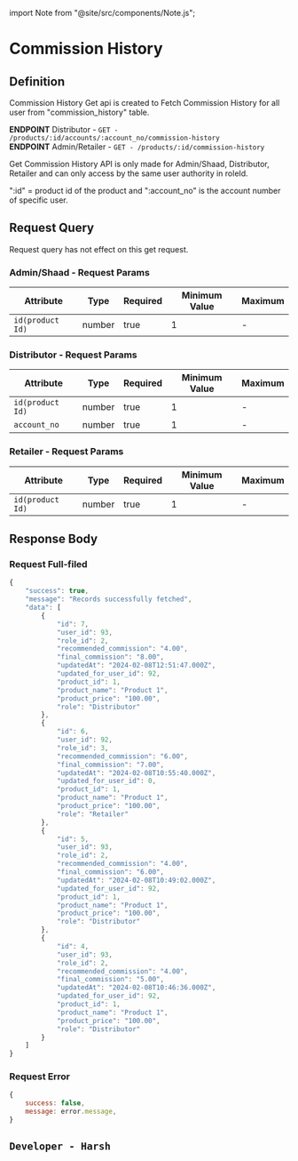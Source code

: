 
import Note from "@site/src/components/Note.js";

# Commission History

## Definition
Commission History Get api is created to Fetch Commission History for all user from "commission_history" table.

**ENDPOINT** Distributor - `GET - /products/:id/accounts/:account_no/commission-history`
<br/>
**ENDPOINT** Admin/Retailer - `GET - /products/:id/commission-history`

<Note backgroundColor="yellow" color="black">Get Commission History API is only made for Admin/Shaad, Distributor, Retailer and can only access by the same user authority in roleId.</Note>

<Note backgroundColor="green" color="white">":id" = product id of the product and ":account_no" is the account number of specific user.</Note>

## Request Query
Request query has not effect on this get request.

### Admin/Shaad - Request Params 
| Attribute | Type | Required | Minimum Value | Maximum
| ---- | ---- | --------- | -------- | --------
| `id(product Id)` | number | true | 1 | - 

### Distributor - Request Params 
| Attribute | Type | Required | Minimum Value | Maximum
| ---- | ---- | --------- | -------- | --------
| `id(product Id)` | number | true | 1 | - 
| `account_no` | number | true | 1 | - 

### Retailer - Request Params 
| Attribute | Type | Required | Minimum Value | Maximum
| ---- | ---- | --------- | -------- | --------
| `id(product Id)` | number | true | 1 | - 


## Response Body

### Request Full-filed 

```js
{
    "success": true,
    "message": "Records successfully fetched",
    "data": [
        {
            "id": 7,
            "user_id": 93,
            "role_id": 2,
            "recommended_commission": "4.00",
            "final_commission": "8.00",
            "updatedAt": "2024-02-08T12:51:47.000Z",
            "updated_for_user_id": 92,
            "product_id": 1,
            "product_name": "Product 1",
            "product_price": "100.00",
            "role": "Distributor"
        },
        {
            "id": 6,
            "user_id": 92,
            "role_id": 3,
            "recommended_commission": "6.00",
            "final_commission": "7.00",
            "updatedAt": "2024-02-08T10:55:40.000Z",
            "updated_for_user_id": 0,
            "product_id": 1,
            "product_name": "Product 1",
            "product_price": "100.00",
            "role": "Retailer"
        },
        {
            "id": 5,
            "user_id": 93,
            "role_id": 2,
            "recommended_commission": "4.00",
            "final_commission": "6.00",
            "updatedAt": "2024-02-08T10:49:02.000Z",
            "updated_for_user_id": 92,
            "product_id": 1,
            "product_name": "Product 1",
            "product_price": "100.00",
            "role": "Distributor"
        },
        {
            "id": 4,
            "user_id": 93,
            "role_id": 2,
            "recommended_commission": "4.00",
            "final_commission": "5.00",
            "updatedAt": "2024-02-08T10:46:36.000Z",
            "updated_for_user_id": 92,
            "product_id": 1,
            "product_name": "Product 1",
            "product_price": "100.00",
            "role": "Distributor"
        }
    ]
}

```

### Request Error

```js
{
    success: false,
    message: error.message,
}
```


## `Developer - Harsh`
